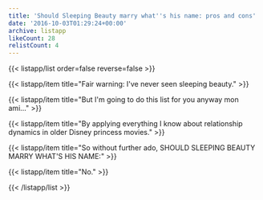 ```yaml
---
title: 'Should Sleeping Beauty marry what''s his name: pros and cons'
date: '2016-10-03T01:29:24+00:00'
archive: listapp
likeCount: 28
relistCount: 4
---
```


<!--more-->

{{< listapp/list order=false reverse=false >}}

   {{< listapp/item title="Fair warning: I've never seen sleeping beauty." >}}

   {{< listapp/item title="But I'm going to do this list for you anyway mon ami..." >}}

   {{< listapp/item title="By applying everything I know about relationship dynamics in older Disney princess movies." >}}

   {{< listapp/item title="So without further ado, SHOULD SLEEPING BEAUTY MARRY WHAT'S HIS NAME:" >}}

   {{< listapp/item title="No." >}}

{{< /listapp/list >}}
